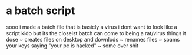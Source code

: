 # a batch script
sooo i made a batch file that is basicly a virus i dont want to look like a script kido but its the closeist batch can come to being a rat/virus 
things it dose
~ creates files on desktop and downlods 
~ renames files 
~ spams your keys saying "your pc is hacked"
~ some over shit
